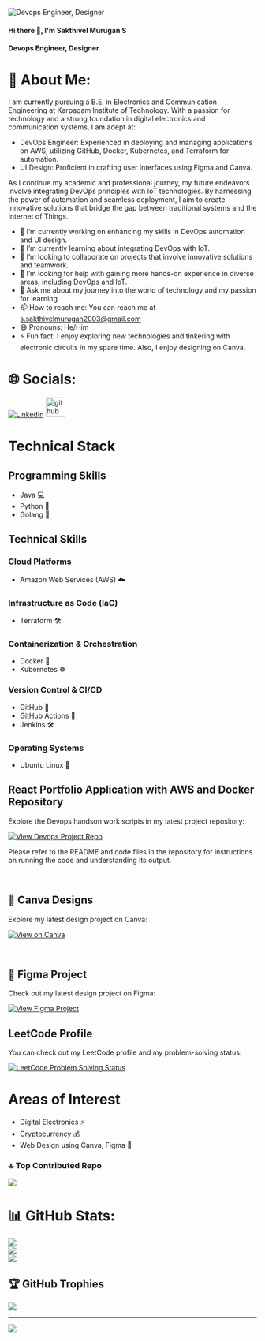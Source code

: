 ![Devops Engineer, Designer](https://media.licdn.com/dms/image/D5616AQFmiuVxOOq_Xw/profile-displaybackgroundimage-shrink_350_1400/0/1714699410955?e=1720051200&v=beta&t=_HyVj6SprTCpCqfXuC8lle8wyIj7IDaGYjVUXqgj638)

#### Hi there 👋, I'm Sakthivel Murugan S
#### Devops Engineer, Designer

# 💫 About Me:
I am currently pursuing a B.E. in Electronics and Communication Engineering at Karpagam Institute of Technology. With a passion for technology and a strong foundation in digital electronics and communication systems, I am adept at:

- DevOps Engineer: Experienced in deploying and managing applications on AWS, utilizing GitHub, Docker, Kubernetes, and Terraform for automation.
- UI Design: Proficient in crafting user interfaces using Figma and Canva.

As I continue my academic and professional journey, my future endeavors involve integrating DevOps principles with IoT technologies. By harnessing the power of automation and seamless deployment, I aim to create innovative solutions that bridge the gap between traditional systems and the Internet of Things.

- 🔭 I’m currently working on enhancing my skills in DevOps automation and UI design.
- 🌱 I’m currently learning about integrating DevOps with IoT.
- 👯 I’m looking to collaborate on projects that involve innovative solutions and teamwork.
- 🤔 I’m looking for help with gaining more hands-on experience in diverse areas, including DevOps and IoT.
- 💬 Ask me about my journey into the world of technology and my passion for learning.
- 📫 How to reach me: You can reach me at [s.sakthivelmurugan2003@gmail.com](mailto:s.sakthivelmurugan2003@gmail.com)
- 😄 Pronouns: He/Him
- ⚡ Fun fact: I enjoy exploring new technologies and tinkering with electronic circuits in my spare time. Also, I enjoy designing on Canva.

# 🌐 Socials:
[![LinkedIn](https://img.shields.io/badge/LinkedIn-%230077B5.svg?logo=linkedin&logoColor=white)](https://www.linkedin.com/in/s-sakthivel-murugan-7515a1269/) 
[<img src='https://cdn.jsdelivr.net/npm/simple-icons@3.0.1/icons/github.svg' alt='github' height='40'>](https://github.com/SSAKTHIVELMURUGAN)   

# Technical Stack

## Programming Skills
- Java 💻
- Python 🐍
- Golang 🚀

## Technical Skills
### Cloud Platforms
- Amazon Web Services (AWS) ☁️

### Infrastructure as Code (IaC)
- Terraform 🛠️

### Containerization & Orchestration
- Docker 🐳
- Kubernetes ☸️

### Version Control & CI/CD
- GitHub 🐙
- GitHub Actions 🚀
- Jenkins 🛠️

### Operating Systems
- Ubuntu Linux 🐧

## React Portfolio Application with AWS and Docker Repository

Explore the Devops handson work scripts in my latest project repository:

[![View Devops Project Repo ](https://img.shields.io/badge/View%20Selenium%20Automation%20Scripts-blue)](https://github.com/SSAKTHIVELMURUGAN/reactfolio.git)

Please refer to the README and code files in the repository for instructions on running the code and understanding its output.

<br>

## 🎨 Canva Designs

Explore my latest design project on Canva:

[![View on Canva](https://img.shields.io/badge/View%20on%20Canva-Designs-blue?logo=canva)](https://github.com/SSAKTHIVELMURUGAN/Canva-Designs.git)


<br>

## 🎨 Figma Project

Check out my latest design project on Figma:

[![View Figma Project](https://img.shields.io/badge/View%20on%20Figma-prototype-blue)](https://www.figma.com/proto/wYOvq8mOcAKVNMmd1su7SL/Blogs?node-id=3-179&t=r6BMTjgfUJgJGlWV-1&starting-point-node-id=13%3A4&mode=design)


## LeetCode Profile

You can check out my LeetCode profile and my problem-solving status:

[![LeetCode Problem Solving Status](https://img.shields.io/badge/LeetCode-Solved%20Problems-blue)](https://leetcode.com/21ecb23/)



# Areas of Interest

- Digital Electronics ⚡️
- Cryptocurrency 💰
- Web Design using Canva, Figma 🎨

### 🔝 Top Contributed Repo
![](https://github-contributor-stats.vercel.app/api?username=SSAKTHIVELMURUGAN&limit=5&theme=dark&combine_all_yearly_contributions=true)

# 📊 GitHub Stats:
![](https://github-readme-stats.vercel.app/api?username=SSAKTHIVELMURUGAN&theme=default&hide_border=false&include_all_commits=true&count_private=false)<br/>
![](https://github-readme-streak-stats.herokuapp.com/?user=SSAKTHIVELMURUGAN&theme=default&hide_border=false)<br/>
![](https://github-readme-stats.vercel.app/api/top-langs/?username=SSAKTHIVELMURUGAN&theme=default&hide_border=false&include_all_commits=true&count_private=false&layout=compact)


## 🏆 GitHub Trophies
![](https://github-profile-trophy.vercel.app/?username=SSAKTHIVELMURUGAN&theme=radical&no-frame=false&no-bg=true&margin-w=4)


---
[![](https://visitcount.itsvg.in/api?id=SSAKTHIVELMURUGAN&icon=0&color=0)](https://visitcount.itsvg.in)


